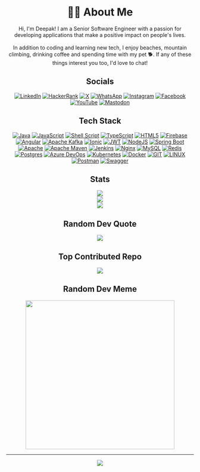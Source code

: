 <div align="center">

# 🧑‍💻 About Me
Hi, I'm Deepak! I am a Senior Software Engineer with a passion for developing applications that make a positive impact on people's lives.<br><br>In addition to coding and learning new tech, I enjoy beaches, mountain climbing, drinking coffee and spending time with my pet 🐕. If any of these things interest you too, I'd love to chat!

## Socials
[![LinkedIn](https://img.shields.io/badge/LinkedIn-%230077B5.svg?logo=linkedin&logoColor=white)](https://linkedin.com/in/deepakdaneva) [![HackerRank](https://img.shields.io/badge/-HackerRank-%23023112?&logo=hackerrank&logoColor=white)](https://www.hackerrank.com/deepakdaneva) [![X](https://img.shields.io/badge/X-%231DA1F2.svg?logo=x&logoColor=white)](https://x.com/deepakdaneva) [![WhatsApp](https://img.shields.io/badge/-WhatsApp-%23128C7E?&logo=whatsapp&logoColor=white)](https://api.whatsapp.com/send?phone=919001122688&text=Hi%20%F0%9F%91%8B) [![Instagram](https://img.shields.io/badge/Instagram-%23E4405F.svg?logo=Instagram&logoColor=white)](https://instagram.com/deepakdaneva) [![Facebook](https://img.shields.io/badge/Facebook-%231877F2.svg?logo=Facebook&logoColor=white)](https://facebook.com/deepakdaneva) [![YouTube](https://img.shields.io/badge/YouTube-%23FF0000.svg?logo=YouTube&logoColor=white)](https://youtube.com/@deepakdaneva) [![Mastodon](https://img.shields.io/badge/-Mastodon-%232B90D9?&logo=mastodon&logoColor=white)](https://mastodon.social/@deepakdaneva) 

## Tech Stack
[![Java](https://img.shields.io/badge/java-%23ED8B00.svg?style=plastic&logo=openjdk&logoColor=white)](https://www.java.com) [![JavaScript](https://img.shields.io/badge/javascript-%23323330.svg?style=plastic&logo=javascript&logoColor=%23F7DF1E)]() [![Shell Script](https://img.shields.io/badge/shell_script-%23121011.svg?style=plastic&logo=gnu-bash&logoColor=white)]() [![TypeScript](https://img.shields.io/badge/typescript-%23007ACC.svg?style=plastic&logo=typescript&logoColor=white)](https://www.typescriptlang.org) [![HTML5](https://img.shields.io/badge/html5-%23E34F26.svg?style=plastic&logo=html5&logoColor=white)]() [![Firebase](https://img.shields.io/badge/firebase-%23039BE5.svg?style=plastic&logo=firebase)](https://firebase.google.com) [![Angular](https://img.shields.io/badge/angular-%23DD0031.svg?style=plastic&logo=angular&logoColor=white)](https://angular.io) [![Apache Kafka](https://img.shields.io/badge/apache%20kafka-000?style=plastic&logo=apachekafka)](https://kafka.apache.org) [![Ionic](https://img.shields.io/badge/ionic-%233880FF.svg?style=plastic&logo=Ionic&logoColor=white)](https://ionicframework.com) [![JWT](https://img.shields.io/badge/jwt-black?style=plastic&logo=JSON%20web%20tokens)](https://jwt.io) [![NodeJS](https://img.shields.io/badge/node.js-6DA55F?style=plastic&logo=node.js&logoColor=white)](https://nodejs.org) [![Spring Boot](https://img.shields.io/badge/springboot-%236DB33F.svg?style=plastic&logo=springboot&logoColor=white)](https://spring.io/projects/spring-boot) [![Apache](https://img.shields.io/badge/apache-%23D42029.svg?style=plastic&logo=apache&logoColor=white)](https://httpd.apache.org) [![Apache Maven](https://img.shields.io/badge/apache%20maven-C71A36?style=plastic&logo=Apache%20Maven&logoColor=white)](https://maven.apache.org) [![Jenkins](https://img.shields.io/badge/jenkins-%232C5263.svg?style=plastic&logo=jenkins&logoColor=white)](https://www.jenkins.io) [![Nginx](https://img.shields.io/badge/nginx-%23009639.svg?style=plastic&logo=nginx&logoColor=white)](https://www.nginx.com) [![MySQL](https://img.shields.io/badge/mysql-%2300000f.svg?style=plastic&logo=mysql&logoColor=white)](https://www.mysql.com) [![Redis](https://img.shields.io/badge/redis-%23DD0031.svg?style=plastic&logo=redis&logoColor=white)](https://redis.io) [![Postgres](https://img.shields.io/badge/postgres-%23316192.svg?style=plastic&logo=postgresql&logoColor=white)](https://www.postgresql.org) [![Azure DevOps](https://img.shields.io/badge/azure%20devops-0078D7.svg?style=plastic&logo=azuredevops&logoColor=white&color=%230078D7)](https://azure.microsoft.com/en-in/products/devops) [![Kubernetes](https://img.shields.io/badge/kubernetes-%23326ce5.svg?style=plastic&logo=kubernetes&logoColor=white)](https://kubernetes.io) [![Docker](https://img.shields.io/badge/docker-%230db7ed.svg?style=plastic&logo=docker&logoColor=white)](https://www.docker.com) [![GIT](https://img.shields.io/badge/git-fc6d26?style=plastic&logo=git&logoColor=white)](https://git-scm.com) [![LINUX](https://img.shields.io/badge/linux-FCC624?style=plastic&logo=linux&logoColor=black)]() [![Postman](https://img.shields.io/badge/postman-FF6C37?style=plastic&logo=postman&logoColor=white)](https://www.postman.com) [![Swagger](https://img.shields.io/badge/-swagger-%23clojure?style=plastic&logo=swagger&logoColor=white)](https://swagger.io)

## Stats
<img src="https://github-readme-stats.vercel.app/api?username=deepakdaneva&theme=dark&hide_border=true&include_all_commits=false&count_private=false"><br>
<img src="https://github-readme-streak-stats.herokuapp.com/?user=deepakdaneva&theme=dark&hide_border=true"><br>
<img src="https://github-readme-stats.vercel.app/api/top-langs/?username=deepakdaneva&theme=dark&hide_border=true&include_all_commits=false&count_private=false&layout=compact">

## Random Dev Quote
<img src="https://quotes-github-readme.vercel.app/api?type=horizontal&theme=dark">

## Top Contributed Repo
<img src="https://github-contributor-stats.vercel.app/api?username=deepakdaneva&limit=5&theme=dark&combine_all_yearly_contributions=true">

## Random Dev Meme
<img src="https://randommeme-five.vercel.app" style="height: 400px;"/>

---
![](https://visitcount.itsvg.in/api?id=deepakdaneva&icon=5&color=12)
</dev>
